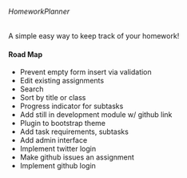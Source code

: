 ###### HomeworkPlanner
A simple easy way to keep track of your homework!

#### Road Map
* Prevent empty form insert via validation
* Edit existing assignments
* Search
* Sort by title or class
* Progress indicator for subtasks
* Add still in development module w/ github link
* Plugin to bootstrap theme
* Add task requirements, subtasks
* Add admin interface
* Implement twitter login
* Make github issues an assignment 
* Implement github login